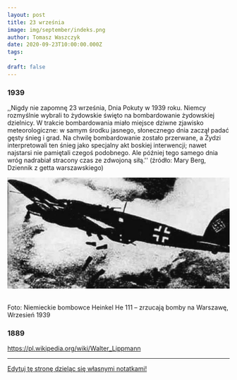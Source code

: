 ```yaml
---
layout: post
title: 23 września
image: img/september/indeks.png
author: Tomasz Waszczyk
date: 2020-09-23T10:00:00.000Z
tags:
  - 
draft: false
---
```


### 1939

,,Nigdy nie zapomnę 23 września, Dnia Pokuty w 1939 roku. Niemcy rozmyślnie wybrali to żydowskie święto na bombardowanie żydowskiej dzielnicy. W trakcie bombardowania miało miejsce dziwne zjawisko meteorologiczne: w samym środku jasnego, słonecznego dnia zaczął padać gęsty śnieg i grad. Na chwilę bombardowanie zostało przerwane, a Żydzi interpretowali ten śnieg jako specjalny akt boskiej interwencji; nawet najstarsi nie pamiętali czegoś podobnego. Ale później tego samego dnia wróg nadrabiał stracony czas ze zdwojoną siłą.''
(źródło: Mary Berg, Dziennik z getta warszawskiego)

<img src="./img/april/heinkel.jpg"><br><br>

Foto:
Niemieckie bombowce Heinkel He 111 – zrzucają bomby na Warszawę, Wrzesień 1939

### 1889

https://pl.wikipedia.org/wiki/Walter_Lippmann

---

<a href="https://github.com/TomaszWaszczyk/historia.waszczyk.com/edit/master/src/content/september-23.md" target="_blank">Edytuj tę stronę dzieląc się własnymi notatkami!</a>

